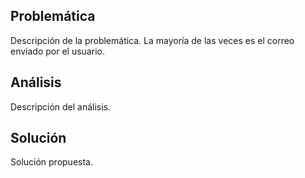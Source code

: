 ## Problemática

Descripción de la problemática. La mayoría de las veces es el correo enviado por el usuario.

## Análisis

Descripción del análisis.

## Solución

Solución propuesta.
